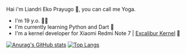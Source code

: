 Hai i'm Liandri Eko Prayugo 👋, you can call me Yoga.
- I'm 19 y.o. 🧑🏻
- I'm currently learning Python and Dart 📖
- I'm a kernel developer for Xiaomi Redmi Note 7 | [Excalibur Kernel](https://t.me/Excalibur_Kernel) 📱

[![Anurag's GitHub stats](https://github-readme-stats.vercel.app/api?username=Yoga3911&theme=radical&show_icons=true)](https://github.com/anuraghazra/github-readme-stats)
[![Top Langs](https://github-readme-stats.vercel.app/api/top-langs/?username=Yoga3911&layout=compact&theme=radical)](https://github.com/anuraghazra/github-readme-stats)

